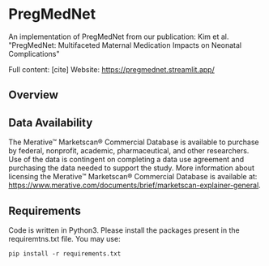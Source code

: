 # PregMedNet
An implementation of PregMedNet from our publication: Kim et al. "PregMedNet: Multifaceted Maternal Medication Impacts on Neonatal Complications"

Full content: [cite]
Website: https://pregmednet.streamlit.app/

## Overview

## Data Availability
The Merative™ Marketscan® Commercial Database is available to purchase by federal, nonprofit, academic, pharmaceutical, and other researchers. Use of the data is contingent on completing a data use agreement and purchasing the data needed to support the study. More information about licensing the Merative™ Marketscan® Commercial Database is available at: https://www.merative.com/documents/brief/marketscan-explainer-general. 

## Requirements
Code is written in Python3. Please install the packages present in the requiremtns.txt file. You may use:
```
pip install -r requirements.txt
```